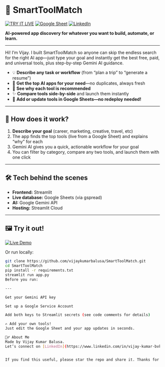 # 🚀 SmartToolMatch

[![TRY IT LIVE](https://img.shields.io/badge/TRY%20IT%20LIVE-Streamlit-4B8DF8?logo=streamlit)](https://your-live-demo-link)
[![Google Sheet](https://img.shields.io/badge/Google%20Sheet-Database-34A853?logo=googlesheets&logoColor=white)](https://docs.google.com/spreadsheets/d/13KVDHGDG7xITg7gLor1LphhSHJEI-_LGmy3NDUVDNi8/edit?usp=sharing)
[![LinkedIn](https://img.shields.io/badge/Connect-Vijay%20Kumar%20Balusa-0A66C2?logo=linkedin&logoColor=white)](https://www.linkedin.com/in/vijay-kumar-bvk)


**AI-powered app discovery for whatever you want to build, automate, or learn.**

---

Hi! I’m Vijay. I built SmartToolMatch so anyone can skip the endless search for the right AI app—just type your goal and instantly get the best free, paid, and universal tools, plus step-by-step Gemini AI guidance.

- 💡 **Describe any task or workflow** (from “plan a trip” to “generate a resume”)
- 🎯 **Get the top AI apps for your need**—no duplicates, always fresh
- 🤖 **See why each tool is recommended**
- ✨ **Compare tools side-by-side** and launch them instantly
- 📝 **Add or update tools in Google Sheets—no redeploy needed!**

---

## 🚦 How does it work?

1. **Describe your goal** (career, marketing, creative, travel, etc)
2. The app finds the top tools (live from a Google Sheet) and explains “why” for each
3. Gemini AI gives you a quick, actionable workflow for your goal
4. You can filter by category, compare any two tools, and launch them with one click

---

## 🛠️ Tech behind the scenes

- **Frontend:** Streamlit
- **Live database:** Google Sheets (via gspread)
- **AI:** Google Gemini API
- **Hosting:** Streamlit Cloud

---

## 🖼️ Try it out!

[![Live Demo](https://img.shields.io/badge/TRY%20IT%20LIVE-Streamlit-4B8DF8?logo=streamlit)](https://smarttoolmatch-mzzwgvq2vevayfmheq39b7.streamlit.app)

Or run locally:

```bash
git clone https://github.com/vijaykumarbalusa/SmartToolMatch.git
cd SmartToolMatch
pip install -r requirements.txt
streamlit run app.py
Before you run:

---

Get your Gemini API key

Set up a Google Service Account

Add both keys to Streamlit secrets (see code comments for details)

✍️ Add your own tools!
Just edit the Google Sheet and your app updates in seconds.

🙋‍♂️ About Me
Made by Vijay Kumar Balusa.
Let’s connect on [LinkedIn](https://www.linkedin.com/in/vijay-kumar-bvk)!


If you find this useful, please star the repo and share it. Thanks for checking out SmartToolMatch!